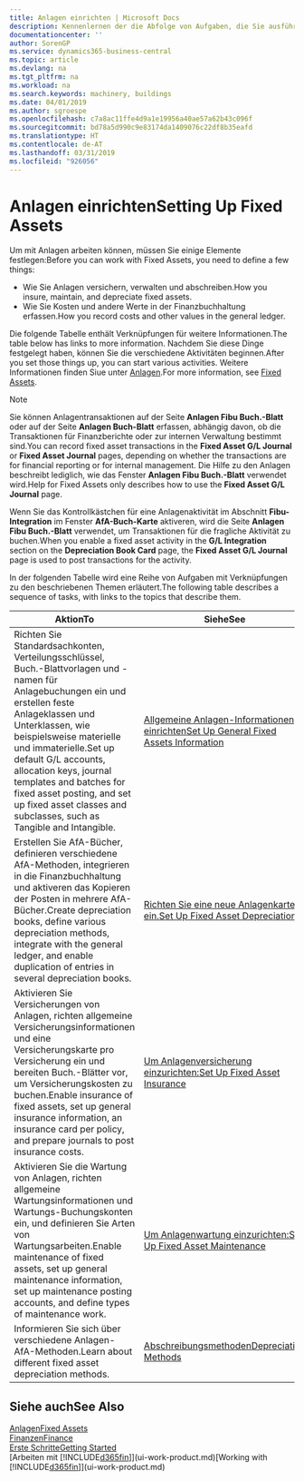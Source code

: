 ```yaml
---
title: Anlagen einrichten | Microsoft Docs
description: Kennenlernen der die Abfolge von Aufgaben, die Sie ausführen müssen, um Anlagen einzurichten, wie Arbeitsplätze oder Gebäude.
documentationcenter: ''
author: SorenGP
ms.service: dynamics365-business-central
ms.topic: article
ms.devlang: na
ms.tgt_pltfrm: na
ms.workload: na
ms.search.keywords: machinery, buildings
ms.date: 04/01/2019
ms.author: sgroespe
ms.openlocfilehash: c7a8ac11ffe4d9a1e19956a40ae57a62b43c096f
ms.sourcegitcommit: bd78a5d990c9e83174da1409076c22df8b35eafd
ms.translationtype: HT
ms.contentlocale: de-AT
ms.lasthandoff: 03/31/2019
ms.locfileid: "926056"
---
```

# <a name="setting-up-fixed-assets"></a><span data-ttu-id="cf797-103">Anlagen einrichten</span><span class="sxs-lookup"><span data-stu-id="cf797-103">Setting Up Fixed Assets</span></span>
<span data-ttu-id="cf797-104">Um mit Anlagen arbeiten können, müssen Sie einige Elemente festlegen:</span><span class="sxs-lookup"><span data-stu-id="cf797-104">Before you can work with Fixed Assets, you need to define a few things:</span></span>  

* <span data-ttu-id="cf797-105">Wie Sie Anlagen versichern, verwalten und abschreiben.</span><span class="sxs-lookup"><span data-stu-id="cf797-105">How you insure, maintain, and depreciate fixed assets.</span></span>  
* <span data-ttu-id="cf797-106">Wie Sie Kosten und andere Werte in der Finanzbuchhaltung erfassen.</span><span class="sxs-lookup"><span data-stu-id="cf797-106">How you record costs and other values in the general ledger.</span></span>  

<span data-ttu-id="cf797-107">Die folgende Tabelle enthält Verknüpfungen für weitere Informationen.</span><span class="sxs-lookup"><span data-stu-id="cf797-107">The table below has links to more information.</span></span> <span data-ttu-id="cf797-108">Nachdem Sie diese Dinge festgelegt haben, können Sie die verschiedene Aktivitäten beginnen.</span><span class="sxs-lookup"><span data-stu-id="cf797-108">After you set those things up, you can start various activities.</span></span> <span data-ttu-id="cf797-109">Weitere Informationen finden Siue unter [Anlagen](fa-manage.md).</span><span class="sxs-lookup"><span data-stu-id="cf797-109">For more information, see [Fixed Assets](fa-manage.md).</span></span>  

> [!NOTE]  
>   <span data-ttu-id="cf797-110">Sie können Anlagentransaktionen auf der Seite **Anlagen Fibu Buch.-Blatt** oder auf der Seite **Anlagen Buch-Blatt** erfassen, abhängig davon, ob die Transaktionen für Finanzberichte oder zur internen Verwaltung bestimmt sind.</span><span class="sxs-lookup"><span data-stu-id="cf797-110">You can record fixed asset transactions in the **Fixed Asset G/L Journal** or **Fixed Asset Journal** pages, depending on whether the transactions are for financial reporting or for internal management.</span></span> <span data-ttu-id="cf797-111">Die Hilfe zu den Anlagen beschreibt lediglich, wie das Fenster **Anlagen Fibu Buch.-Blatt** verwendet wird.</span><span class="sxs-lookup"><span data-stu-id="cf797-111">Help for Fixed Assets only describes how to use the **Fixed Asset G/L Journal** page.</span></span>  

<span data-ttu-id="cf797-112">Wenn Sie das Kontrollkästchen für eine Anlagenaktivität im Abschnitt **Fibu-Integration** im Fenster **AfA-Buch-Karte** aktiveren, wird die Seite **Anlagen Fibu Buch.-Blatt** verwendet, um Transaktionen für die fragliche Aktivität zu buchen.</span><span class="sxs-lookup"><span data-stu-id="cf797-112">When you enable a fixed asset activity in the **G/L Integration** section on the **Depreciation Book Card** page, the **Fixed Asset G/L Journal** page is used to post transactions for the activity.</span></span>

<span data-ttu-id="cf797-113">In der folgenden Tabelle wird eine Reihe von Aufgaben mit Verknüpfungen zu den beschriebenen Themen erläutert.</span><span class="sxs-lookup"><span data-stu-id="cf797-113">The following table describes a sequence of tasks, with links to the topics that describe them.</span></span>  

| <span data-ttu-id="cf797-114">Aktion</span><span class="sxs-lookup"><span data-stu-id="cf797-114">To</span></span> | <span data-ttu-id="cf797-115">Siehe</span><span class="sxs-lookup"><span data-stu-id="cf797-115">See</span></span> |
| --- | --- |
| <span data-ttu-id="cf797-116">Richten Sie Standardsachkonten, Verteilungsschlüssel, Buch.-Blattvorlagen und - namen für Anlagebuchungen ein und erstellen feste Anlageklassen und Unterklassen, wie beispielsweise materielle und immaterielle.</span><span class="sxs-lookup"><span data-stu-id="cf797-116">Set up default G/L accounts, allocation keys, journal templates and batches for fixed asset posting, and set up fixed asset classes and subclasses, such as Tangible and Intangible.</span></span> |[<span data-ttu-id="cf797-117">Allgemeine Anlagen-Informationen einrichten</span><span class="sxs-lookup"><span data-stu-id="cf797-117">Set Up General Fixed Assets Information</span></span>](fa-how-setup-general.md) |
| <span data-ttu-id="cf797-118">Erstellen Sie AfA-Bücher, definieren verschiedene AfA-Methoden, integrieren in die Finanzbuchhaltung und aktiveren das Kopieren der Posten in mehrere AfA-Bücher.</span><span class="sxs-lookup"><span data-stu-id="cf797-118">Create depreciation books, define various depreciation methods, integrate with the general ledger, and enable duplication of entries in several depreciation books.</span></span> |[<span data-ttu-id="cf797-119">Richten Sie eine neue Anlagenkarte ein.</span><span class="sxs-lookup"><span data-stu-id="cf797-119">Set Up Fixed Asset Depreciation</span></span>](fa-how-setup-depreciation.md) |
| <span data-ttu-id="cf797-120">Aktivieren Sie Versicherungen von Anlagen, richten allgemeine Versicherungsinformationen und eine Versicherungskarte pro Versicherung ein und bereiten Buch.-Blätter vor, um Versicherungskosten zu buchen.</span><span class="sxs-lookup"><span data-stu-id="cf797-120">Enable insurance of fixed assets, set up general insurance information, an insurance card per policy, and prepare journals to post insurance costs.</span></span> |[<span data-ttu-id="cf797-121">Um Anlagenversicherung einzurichten:</span><span class="sxs-lookup"><span data-stu-id="cf797-121">Set Up Fixed Asset Insurance</span></span>](fa-how-setup-insurance.md) |
| <span data-ttu-id="cf797-122">Aktivieren Sie die Wartung von Anlagen, richten allgemeine Wartungsinformationen und Wartungs-Buchungskonten ein, und definieren Sie Arten von Wartungsarbeiten.</span><span class="sxs-lookup"><span data-stu-id="cf797-122">Enable maintenance of fixed assets, set up general maintenance information, set up maintenance posting accounts, and define types of maintenance work.</span></span> |[<span data-ttu-id="cf797-123">Um Anlagenwartung einzurichten:</span><span class="sxs-lookup"><span data-stu-id="cf797-123">Set Up Fixed Asset Maintenance</span></span>](fa-how-setup-maintenance.md) |
| <span data-ttu-id="cf797-124">Informieren Sie sich über verschiedene Anlagen-AfA-Methoden.</span><span class="sxs-lookup"><span data-stu-id="cf797-124">Learn about different fixed asset depreciation methods.</span></span> |[<span data-ttu-id="cf797-125">Abschreibungsmethoden</span><span class="sxs-lookup"><span data-stu-id="cf797-125">Depreciation Methods</span></span>](fa-depreciation-methods.md) |

## <a name="see-also"></a><span data-ttu-id="cf797-126">Siehe auch</span><span class="sxs-lookup"><span data-stu-id="cf797-126">See Also</span></span>
[<span data-ttu-id="cf797-127">Anlagen</span><span class="sxs-lookup"><span data-stu-id="cf797-127">Fixed Assets</span></span>](fa-manage.md)  
[<span data-ttu-id="cf797-128">Finanzen</span><span class="sxs-lookup"><span data-stu-id="cf797-128">Finance</span></span>](finance.md)  
[<span data-ttu-id="cf797-129">Erste Schritte</span><span class="sxs-lookup"><span data-stu-id="cf797-129">Getting Started</span></span>](product-get-started.md)  
<span data-ttu-id="cf797-130">[Arbeiten mit [!INCLUDE[d365fin](includes/d365fin_md.md)]](ui-work-product.md)</span><span class="sxs-lookup"><span data-stu-id="cf797-130">[Working with [!INCLUDE[d365fin](includes/d365fin_md.md)]](ui-work-product.md)</span></span>

